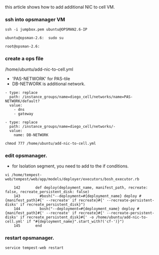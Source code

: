 this article shows how to add additional NIC to cell VM.

### ssh into opsmanager VM

```
ssh -i jumpbox.pem ubuntu@OPSMAN2.6-IP

ubuntu@opsman-2.6:  sudo su

root@opsman-2.6: 

```

### create a ops file
/home/ubuntu/add-nic-to-cell.yml
- 'PAS-NETWORK' for PAS-tile
-  DB-NETWORK is additional network.
```
- type: replace
  path: /instance_groups/name=diego_cell/networks/name=PAS-NETWORK/default?
  value:
    - dns
    - gateway

- type: replace
  path: /instance_groups/name=diego_cell/networks/-
  value:
    name: DB-NETWORK
```


```
chmod 777 /home/ubuntu/add-nic-to-cell.yml
```

### edit opsmanager. 
- for Isolation segment, you need to add to the if conditions.

```
vi /home/tempest-web/tempest/web/app/models/deployer/executors/bosh_executor.rb

    142       def deploy(deployment_name, manifest_path, recreate: false, recreate_persistent_disk: false)
    143         #bosh("--deployment=#{deployment_name} deploy #{manifest_path}#{' --recreate' if recreate}#{' --recreate-persistent-disks' if recreate_persistent_disk}")
    144         bosh("--deployment=#{deployment_name} deploy #{manifest_path}#{' --recreate' if recreate}#{' --recreate-persistent-disks' if recreate_persistent_disk}#{' -o /home/ubuntu/add-nic-to-cell.yml' if "#{deployment_name}".start_with?('cf-')}")
    145       end

```

### restart opsmanager.
```
service tempest-web restart
```

